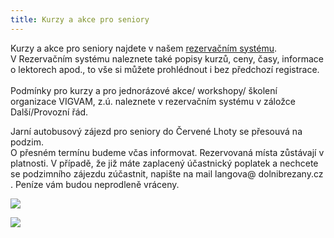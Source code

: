```yaml
---
title: Kurzy a akce pro seniory
---
```

Kurzy a akce pro seniory najdete v našem [rezervačním systému](https://vigvam.webooker.eu/).\
V Rezervačním systému naleznete také popisy kurzů, ceny, časy,  informace o lektorech apod., to vše si můžete prohlédnout i bez předchozí registrace. \
\
Podmínky pro kurzy a pro jednorázové akce/ workshopy/ školení organizace VIGVAM, z.ú. naleznete v rezervačním systému v záložce Další/Provozní řád.

Jarní autobusový zájezd pro seniory do Červené Lhoty se přesouvá na podzim.\
O přesném termínu budeme včas informovat. Rezervovaná místa zůstávají v\
platnosti. V případě, že již máte zaplacený účastnický poplatek a nechcete\
se podzimního zájezdu zúčastnit, napište na mail langova@ dolnibrezany.cz . Peníze vám budou neprodleně vráceny.

![](/images/uploads/2020-05-28_obec_db_vgv_jarni_autobusovy_vylet.jpg)

![](/images/uploads/2020_vgv_seniori_kurz-aj_nj.jpg)

![]()